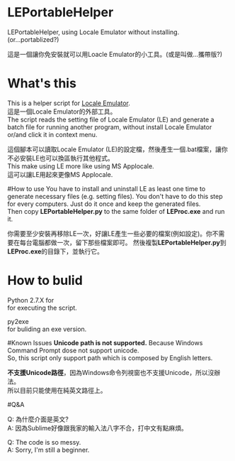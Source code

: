 # LEPortableHelper
LEPortableHelper, using Locale Emulator without installing.  (or...portablized?)  

這是一個讓你免安裝就可以用Loacle Emulator的小工具。(或是叫做…攜帶版?)

# What's this
This is a helper script for [Locale Emulator](https://github.com/pokepearl/Locale-Emulator).  
這是一個Locale Emulator的外部工具。  
The script reads the setting file of Locale Emulator (LE) and generate a batch file for running another program, without install Locale Emulator or/and click it in context menu.  

這個腳本可以讀取Locale Emulator (LE)的設定檔，然後產生一個.bat檔案，讓你不必安裝LE也可以換區執行其他程式。  
This make using LE more like using MS Applocale.  
這可以讓LE用起來更像MS Applocale.

#How to use
You have to install and uninstall LE as least one time to generate necessary files (e.g. setting files).  You don't have to do this step for every computers. Just do it once and keep the generated files.  
Then copy **LEPortableHelper.py** to the same folder of **LEProc.exe**  and run it.  

你需要至少安裝再移除LE一次，好讓LE產生一些必要的檔案(例如設定)。你不需要在每台電腦都做一次，留下那些檔案即可。
然後複製**LEPortableHelper.py**到**LEProc.exe**的目錄下，並執行它。

# How to bulid
Python 2.7.X for  
for executing the script.
  
py2exe  
for buliding an exe version.

#Known Issues
**Unicode path is not supported.** Because Windows Command Prompt dose not support unicode.  
So, this script only support path which is composed by English letters.  

**不支援Unicode路徑**，因為Windows命令列視窗也不支援Unicode，所以沒辦法。  
所以目前只能使用在純英文路徑上。

#Q&A

Q: 為什麼介面是英文?  
A:  因為Sublime好像跟我家的輸入法八字不合，打中文有點麻煩。

Q: The code is so messy.  
A: Sorry, I'm still a beginner.


